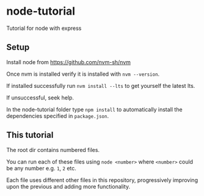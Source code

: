 # node-tutorial

Tutorial for node with express

## Setup

Install node from <https://github.com/nvm-sh/nvm>

Once nvm is installed verify it is installed with `nvm --version`.

If installed successfully run `nvm install --lts` to get yourself the latest lts.

If unsuccessful, seek help.

In the node-tutorial folder type `npm install` to automatically install the dependencies specified in `package.json`.

## This tutorial

The root dir contains numbered files.

You can run each of these files using `node <number>` where `<number>` could be any number e.g. `1`, `2` etc.

Each file uses different other files in this repository, progressively improving upon the previous and adding more functionality.
